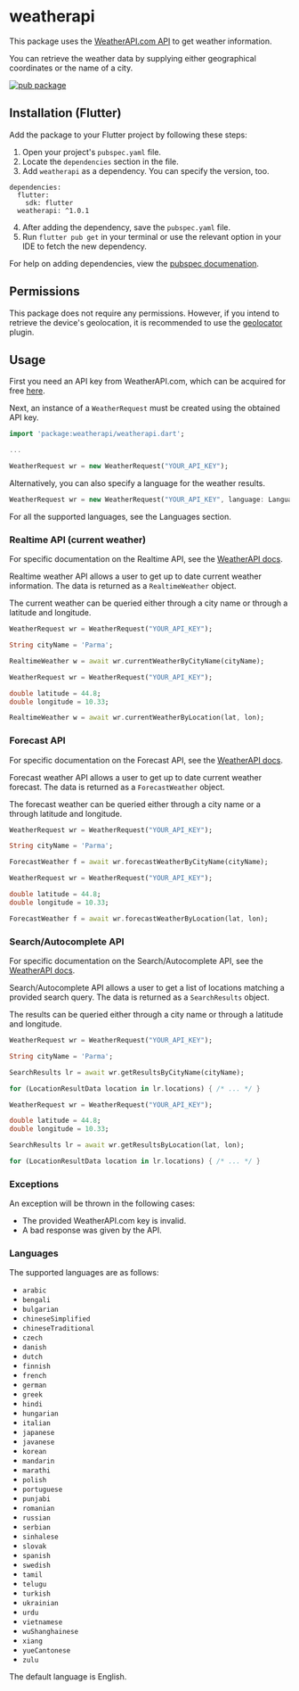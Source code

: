 # weatherapi

This package uses the [WeatherAPI.com API](https://www.weatherapi.com/) to get weather information.

You can retrieve the weather data by supplying either geographical coordinates or the name of a city.

[![pub package](https://img.shields.io/pub/v/weatherapi.svg)](https://pub.dartlang.org/packages/weatherapi)

## Installation (Flutter)

Add the package to your Flutter project by following these steps:
1. Open your project's `pubspec.yaml` file.
2. Locate the `dependencies` section in the file.
3. Add `weatherapi` as a dependency. You can specify the version, too.
```
dependencies:
  flutter:
    sdk: flutter
  weatherapi: ^1.0.1
```
4. After adding the dependency, save the `pubspec.yaml` file.
5. Run `flutter pub get` in your terminal or use the relevant option in your IDE to fetch the new dependency.

For help on adding dependencies, view the [pubspec documenation](https://flutter.io/using-packages/).

## Permissions

This package does not require any permissions. However, if you intend to retrieve the device's geolocation, it is recommended to use the [geolocator](https://pub.dev/packages/geolocator) plugin.

## Usage

First you need an API key from WeatherAPI.com, which can be acquired for free [here](https://www.weatherapi.com/signup.aspx/).

Next, an instance of a `WeatherRequest` must be created using the obtained API key.

```dart
import 'package:weatherapi/weatherapi.dart';

...

WeatherRequest wr = new WeatherRequest("YOUR_API_KEY");
```

Alternatively, you can also specify a language for the weather results.

```dart
WeatherRequest wr = new WeatherRequest("YOUR_API_KEY", language: Language.italian);
```

For all the supported languages, see the Languages section.

### Realtime API (current weather)

For specific documentation on the Realtime API, see the [WeatherAPI docs](https://www.weatherapi.com/docs/).

Realtime weather API allows a user to get up to date current weather information. The data is returned as a `RealtimeWeather` object.

The current weather can be queried either through a city name or through a latitude and longitude.

```dart
WeatherRequest wr = WeatherRequest("YOUR_API_KEY");

String cityName = 'Parma';

RealtimeWeather w = await wr.currentWeatherByCityName(cityName);
```

```dart
WeatherRequest wr = WeatherRequest("YOUR_API_KEY");

double latitude = 44.8;
double longitude = 10.33;

RealtimeWeather w = await wr.currentWeatherByLocation(lat, lon);
```

### Forecast API

For specific documentation on the Forecast API, see the [WeatherAPI docs](https://www.weatherapi.com/docs/).

Forecast weather API allows a user to get up to date current weather forecast. The data is returned as a `ForecastWeather` object.

The forecast weather can be queried either through a city name or a through latitude and longitude.

```dart
WeatherRequest wr = WeatherRequest("YOUR_API_KEY");

String cityName = 'Parma';

ForecastWeather f = await wr.forecastWeatherByCityName(cityName);
```

```dart
WeatherRequest wr = WeatherRequest("YOUR_API_KEY");

double latitude = 44.8;
double longitude = 10.33;

ForecastWeather f = await wr.forecastWeatherByLocation(lat, lon);
```

### Search/Autocomplete API

For specific documentation on the Search/Autocomplete API, see the [WeatherAPI docs](https://www.weatherapi.com/docs/).

Search/Autocomplete API allows a user to get a list of locations matching a provided search query. The data is returned as a `SearchResults` object.

The results can be queried either through a city name or through a latitude and longitude.

```dart
WeatherRequest wr = WeatherRequest("YOUR_API_KEY");

String cityName = 'Parma';

SearchResults lr = await wr.getResultsByCityName(cityName);

for (LocationResultData location in lr.locations) { /* ... */ }
```

```dart
WeatherRequest wr = WeatherRequest("YOUR_API_KEY");

double latitude = 44.8;
double longitude = 10.33;

SearchResults lr = await wr.getResultsByLocation(lat, lon);

for (LocationResultData location in lr.locations) { /* ... */ }
```

### Exceptions

An exception will be thrown in the following cases:

* The provided WeatherAPI.com key is invalid.
* A bad response was given by the API.

### Languages

The supported languages are as follows:

* `arabic`
* `bengali`
* `bulgarian`
* `chineseSimplified`
* `chineseTraditional`
* `czech`
* `danish`
* `dutch`
* `finnish`
* `french`
* `german`
* `greek`
* `hindi`
* `hungarian`
* `italian`
* `japanese`
* `javanese`
* `korean`
* `mandarin`
* `marathi`
* `polish`
* `portuguese`
* `punjabi`
* `romanian`
* `russian`
* `serbian`
* `sinhalese`
* `slovak`
* `spanish`
* `swedish`
* `tamil`
* `telugu`
* `turkish`
* `ukrainian`
* `urdu`
* `vietnamese`
* `wuShanghainese`
* `xiang`
* `yueCantonese`
* `zulu`

The default language is English.
